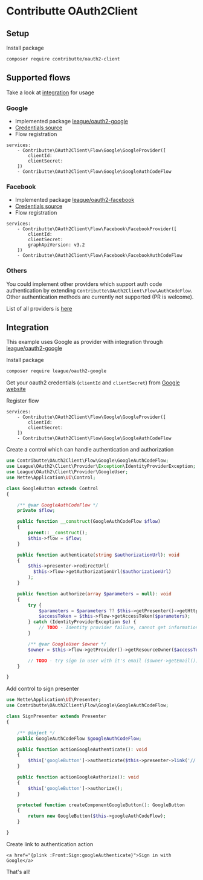 # Contributte OAuth2Client

## Setup

Install package

```bash
composer require contributte/oauth2-client
```

## Supported flows

Take a look at [integration](#integration) for usage

### Google

- Implemented package [league/oauth2-google](https://github.com/thephpleague/oauth2-google)
- [Credentials source](https://developers.google.com/identity/protocols/OpenIDConnect#registeringyourapp)
- Flow registration

```neon
services:
	- Contributte\OAuth2Client\Flow\Google\GoogleProvider([
		clientId:
		clientSecret:
	])
	- Contributte\OAuth2Client\Flow\Google\GoogleAuthCodeFlow
```

### Facebook

- Implemented package [league/oauth2-facebook](https://github.com/thephpleague/oauth2-facebook)
- [Credentials source](https://developers.facebook.com/docs/facebook-login/overview)
- Flow registration
```neon
services:
	- Contributte\OAuth2Client\Flow\Facebook\FacebookProvider([
		clientId:
		clientSecret:
		graphApiVersion: v3.2
	])
	- Contributte\OAuth2Client\Flow\Facebook\FacebookAuthCodeFlow
```

### Others

You could implement other providers which support auth code authentication by extending `Contributte\OAuth2Client\Flow\AuthCodeFlow`. Other authentication methods are currently not supported (PR is welcome).

List of all providers is [here](https://github.com/thephpleague/oauth2-client/blob/master/docs/providers/thirdparty.md)

## Integration

This example uses Google as provider with integration through [league/oauth2-google](https://github.com/thephpleague/oauth2-google)

Install package

```bash
composer require league/oauth2-google
```

Get your oauth2 credentials (`clientId` and `clientSecret`) from [Google website](https://developers.google.com/identity/protocols/OpenIDConnect#registeringyourapp)

Register flow

```neon
services:
	- Contributte\OAuth2Client\Flow\Google\GoogleProvider([
		clientId:
		clientSecret:
	])
	- Contributte\OAuth2Client\Flow\Google\GoogleAuthCodeFlow
```

Create a control which can handle authentication and authorization

```php
use Contributte\OAuth2Client\Flow\Google\GoogleAuthCodeFlow;
use League\OAuth2\Client\Provider\Exception\IdentityProviderException;
use League\OAuth2\Client\Provider\GoogleUser;
use Nette\Application\UI\Control;

class GoogleButton extends Control
{

	/** @var GoogleAuthCodeFlow */
	private $flow;

	public function __construct(GoogleAuthCodeFlow $flow)
	{
		parent::__construct();
		$this->flow = $flow;
	}

	public function authenticate(string $authorizationUrl): void
	{
		$this->presenter->redirectUrl(
		  $this->flow->getAuthorizationUrl($authorizationUrl)
		);
	}

	public function authorize(array $parameters = null): void
	{
		try {
			$parameters = $parameters ?? $this->getPresenter()->getHttpRequest()->getQuery();
			$accessToken = $this->flow->getAccessToken($parameters);
		} catch (IdentityProviderException $e) {
			// TODO - Identity provider failure, cannot get information about user
		}

		/** @var GoogleUser $owner */
		$owner = $this->flow->getProvider()->getResourceOwner($accessToken);

		// TODO - try sign in user with it's email ($owner->getEmail())
	}

}
```

Add control to sign presenter

```php
use Nette\Application\UI\Presenter;
use Contributte\OAuth2Client\Flow\Google\GoogleAuthCodeFlow;

class SignPresenter extends Presenter
{

	/** @inject */
	public GoogleAuthCodeFlow $googleAuthCodeFlow;

	public function actionGoogleAuthenticate(): void
	{
		$this['googleButton']->authenticate($this->presenter->link('//:Sign:googleAuthorize'));
	}

	public function actionGoogleAuthorize(): void
	{
		$this['googleButton']->authorize();
	}

	protected function createComponentGoogleButton(): GoogleButton
	{
		return new GoogleButton($this->googleAuthCodeFlow);
	}

}
```

Create link to authentication action

```latte
<a href="{plink :Front:Sign:googleAuthenticate}">Sign in with Google</a>
```

That's all!
